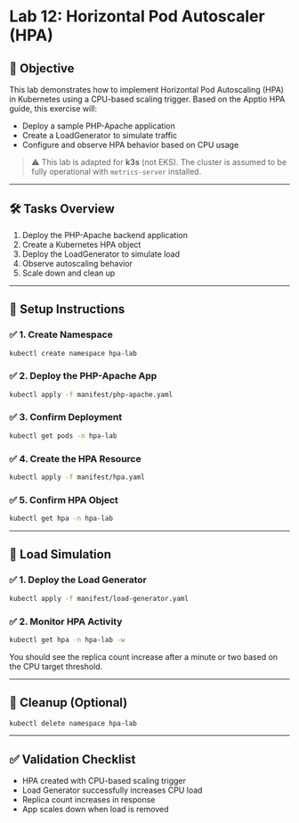 # Lab 12: Horizontal Pod Autoscaler (HPA)

## 🎯 Objective

This lab demonstrates how to implement Horizontal Pod Autoscaling (HPA) in Kubernetes using a CPU-based scaling trigger. Based on the Apptio HPA guide, this exercise will:

* Deploy a sample PHP-Apache application
* Create a LoadGenerator to simulate traffic
* Configure and observe HPA behavior based on CPU usage

> ⚠️ This lab is adapted for **k3s** (not EKS). The cluster is assumed to be fully operational with `metrics-server` installed.

---

## 🛠️ Tasks Overview

1. Deploy the PHP-Apache backend application
2. Create a Kubernetes HPA object
3. Deploy the LoadGenerator to simulate load
4. Observe autoscaling behavior
5. Scale down and clean up

---

## 🔧 Setup Instructions

### ✅ 1. Create Namespace

```bash
kubectl create namespace hpa-lab
```

### ✅ 2. Deploy the PHP-Apache App

```bash
kubectl apply -f manifest/php-apache.yaml
```

### ✅ 3. Confirm Deployment

```bash
kubectl get pods -n hpa-lab
```

### ✅ 4. Create the HPA Resource

```bash
kubectl apply -f manifest/hpa.yaml
```

### ✅ 5. Confirm HPA Object

```bash
kubectl get hpa -n hpa-lab
```

---

## 🚀 Load Simulation

### ✅ 1. Deploy the Load Generator

```bash
kubectl apply -f manifest/load-generator.yaml
```

### ✅ 2. Monitor HPA Activity

```bash
kubectl get hpa -n hpa-lab -w
```

You should see the replica count increase after a minute or two based on the CPU target threshold.

---

## 🧼 Cleanup (Optional)

```bash
kubectl delete namespace hpa-lab
```

---

## ✅ Validation Checklist

* HPA created with CPU-based scaling trigger
* Load Generator successfully increases CPU load
* Replica count increases in response
* App scales down when load is removed

